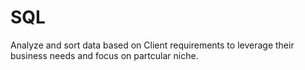 # SQL

Analyze and sort data based on Client requirements to leverage their business needs and focus on partcular niche.
